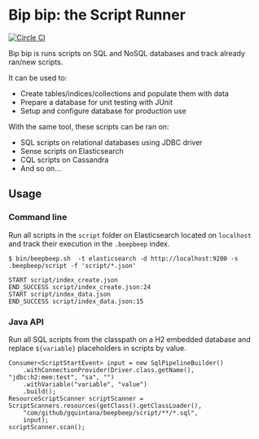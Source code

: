 # Bip bip: the Script Runner

[![Circle CI](https://circleci.com/gh/gquintana/beepbeep.svg?style=svg)](https://circleci.com/gh/gquintana/beepbeep)

Bip bip is runs scripts on SQL and NoSQL databases and track already ran/new scripts.

It can be used to:
* Create tables/indices/collections and populate them with data
* Prepare a database for unit testing with JUnit
* Setup and configure database for production use

With the same tool, these scripts can be ran on:
* SQL scripts on relational databases using JDBC driver
* Sense scripts on Elasticsearch
* CQL scripts on Cassandra
* And so on...

## Usage

### Command line

Run all scripts in the `script` folder on Elasticsearch located on `localhost` and track their execution in the `.beepbeep` index.
```
$ bin/beepbeep.sh  -t elasticsearch -d http://localhost:9200 -s .beepbeep/script -f 'script/*.json'

START script/index_create.json
END_SUCCESS script/index_create.json:24
START script/index_data.json
END_SUCCESS script/index_data.json:15
```

### Java API

Run all SQL scripts from the classpath on a H2 embedded database and replace `${variable}` placeholders in scripts by value.
```
Consumer<ScriptStartEvent> input = new SqlPipelineBuilder()
    .withConnectionProvider(Driver.class.getName(), "jdbc:h2:mem:test", "sa", "")
    .withVariable("variable", "value")
    .build();
ResourceScriptScanner scriptScanner = ScriptScanners.resources(getClass().getClassLoader(),
    "com/github/gquintana/beepbeep/script/**/*.sql",
    input);
scriptScanner.scan();
```
